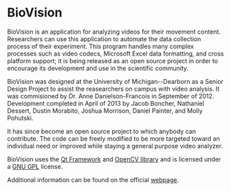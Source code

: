 BioVision
=========

<p>BioVision is an application for analyzing videos for their movement content. Researchers can use this application to automate the data collection process of their experiment. This program handles many complex processes such as video codecs, Microsoft Excel data formatting, and cross platform support; it is being released as an open source project in order to encourage its development and use in the scientific community.</p>
<p>BioVision was designed at the University of Michigan--Dearborn as a Senior Design Project to assist the reasearchers on campus with video analysis. It was commisioned by Dr. Anne Danielson-Francois in September of 2012. Development completed in April of 2013 by Jacob Boncher, Nathaniel Dessert, Dustin Morabito, Joshua Morrison, Daniel Painter, and Molly Pohutski.</p>
<p>It has since become an open source project to which anybody can contribute. The code can be freely modified to be more targeted toward an individual need or improved while staying a general purpose video analyzer.</p>
<p>BioVision uses the <a href="http://qt-project.org/">Qt Framework</a> and <a href="http://opencv.org/">OpenCV library</a> and is licensed under a <a href="http://www.gnu.org/licenses/gpl.html">GNU GPL</a> license.</p>

<p>Additional information can be found on the official <a href="http://www.nhdlite.com/BioVision">webpage</a>.

